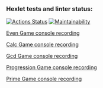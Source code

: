 ### Hexlet tests and linter status:
[![Actions Status](https://github.com/J-u-i-c-y/php-project-45/actions/workflows/hexlet-check.yml/badge.svg)](https://github.com/J-u-i-c-y/php-project-45/actions)
[![Maintainability](https://api.codeclimate.com/v1/badges/e78acbd132247bfe7f39/maintainability)](https://codeclimate.com/github/J-u-i-c-y/php-project-45/maintainability)

[Even Game console recording](https://asciinema.org/a/Tg9xvANL2yIMYRt5MTr0PFrFj)

[Calc Game console recording](https://asciinema.org/a/oHEFISIe5x4lDba9IV1wWser7)

[Gcd Game console recording](https://asciinema.org/a/YD33f87dkI770PZIhPLDAPUlv)

[Progression Game console recording](https://asciinema.org/a/193yzdWW62xPmTYJVfzB3fAZ4)

[Prime Game console recording](https://asciinema.org/a/Ges4jJfz7qnq0LU39GMqQNX9J)